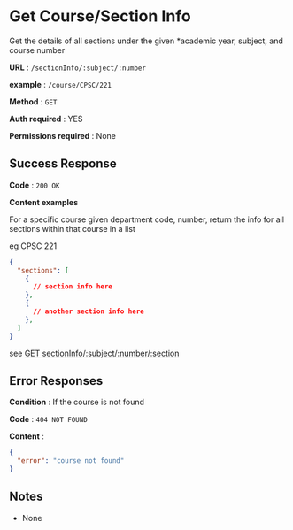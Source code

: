 # Get Course/Section Info

Get the details of all sections under the given *academic year, subject, and course number

**URL** : `/sectionInfo/:subject/:number`

**example** : `/course/CPSC/221`

**Method** : `GET`

**Auth required** : YES

**Permissions required** : None

## Success Response

**Code** : `200 OK`

**Content examples**

For a specific course given department code, number, return the info for all sections within that course in a list

eg CPSC 221

```json
{
  "sections": [
    {
      // section info here
    },
    {
      // another section info here
    },
  ]
}
```

see [GET sectionInfo/:subject/:number/:section]({subject}{number}{section}.md)

## Error Responses

**Condition** : If the course is not found

**Code** : `404 NOT FOUND`

**Content** :
```json
{
  "error": "course not found"
}
```

## Notes

* None
